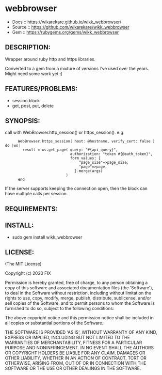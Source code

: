 # webbrowser

* Docs :: https://wikarekare.github.io/wikk_webbrowser/
* Source :: https://github.com/wikarekare/wikk_webbrowser
* Gem :: https://rubygems.org/gems/wikk_webbrowser

## DESCRIPTION:

Wrapper around ruby http and https libraries.

Converted to a gem from a mixture of versions I've used over the years. Might need some work yet :)

## FEATURES/PROBLEMS:

* session block
* get, post, put, delete

## SYNOPSIS:

call with WebBrowser.http_session() or https_session().
e.g.
```
      WebBrowser.https_session( host: @hostname, verify_cert: false ) do |ws|
        result = ws.get_page( query: "#{api_query}",
                              authorization: "token #{@auth_token}",
                              form_values: {
                                  "page_size"=>page_size, 
                                  "page"=>page,
                                }.merge(args)
                            )
      end
```

If the server supports keeping the connection open, then the block can have multiple calls per session.

## REQUIREMENTS:

## INSTALL:

* sudo gem install wikk_webbrowser

## LICENSE:

(The MIT License)

Copyright (c) 2020 FIX

Permission is hereby granted, free of charge, to any person obtaining
a copy of this software and associated documentation files (the
'Software'), to deal in the Software without restriction, including
without limitation the rights to use, copy, modify, merge, publish,
distribute, sublicense, and/or sell copies of the Software, and to
permit persons to whom the Software is furnished to do so, subject to
the following conditions:

The above copyright notice and this permission notice shall be
included in all copies or substantial portions of the Software.

THE SOFTWARE IS PROVIDED 'AS IS', WITHOUT WARRANTY OF ANY KIND,
EXPRESS OR IMPLIED, INCLUDING BUT NOT LIMITED TO THE WARRANTIES OF
MERCHANTABILITY, FITNESS FOR A PARTICULAR PURPOSE AND NONINFRINGEMENT.
IN NO EVENT SHALL THE AUTHORS OR COPYRIGHT HOLDERS BE LIABLE FOR ANY
CLAIM, DAMAGES OR OTHER LIABILITY, WHETHER IN AN ACTION OF CONTRACT,
TORT OR OTHERWISE, ARISING FROM, OUT OF OR IN CONNECTION WITH THE
SOFTWARE OR THE USE OR OTHER DEALINGS IN THE SOFTWARE.


